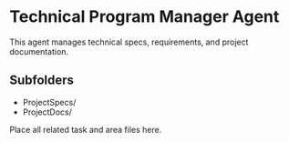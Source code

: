 # Technical Program Manager Agent

This agent manages technical specs, requirements, and project documentation.

## Subfolders
- ProjectSpecs/
- ProjectDocs/

Place all related task and area files here.

